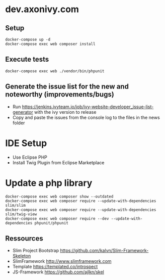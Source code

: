 # dev.axonivy.com

## Setup

	docker-compose up -d
	docker-compose exec web composer install

## Execute tests

	docker-compose exec web ./vendor/bin/phpunit

## Generate the issue list for the new and noteworthy (improvements/bugs)

* Run https://jenkins.ivyteam.io/job/ivy-website-developer_issue-list-generator with the ivy version to release
* Copy and paste the issues from the console log to the files in the news folder

# IDE Setup

 * Use Eclipse PHP
 * Install Twig Plugin from Eclipse Marketplace

# Update a php library

	docker-compose exec web composer show --outdated
	docker-compose exec web composer require --update-with-dependencies slim/slim
	docker-compose exec web composer require --update-with-dependencies slim/twig-view
	docker-compose exec web composer require --dev --update-with-dependencies phpunit/phpunit

## Ressources

* Slim Project Bootstrap <https://github.com/kalvn/Slim-Framework-Skeleton>
* SlimFramework <http://www.slimframework.com>
* Template <https://templated.co/introspect>
* JS-Framework <https://github.com/ajlkn/skel>
